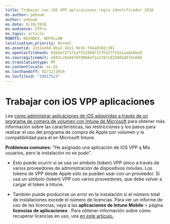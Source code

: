 ```yaml
---
title: Trabajar con iOS VPP aplicaciones regla identificador 1018
ms.author: pebaum
author: pebaum
ms.date: 9/10/2018
ms.audience: ITPro
ms.topic: article
ROBOTS: NOINDEX, NOFOLLOW
localization_priority: Normal
ms.assetid: 2e51ae64-8ba2-42e1-9e3e-f4aad102c391
ms.openlocfilehash: 65b9a727171a7551068717f6327f15e1aa8e6bed
ms.sourcegitcommit: dd43cc0a9470f98b8ef2a3787c823801d674c666
ms.translationtype: MT
ms.contentlocale: es-ES
ms.lasthandoff: 02/12/2019
ms.locfileid: "29917513"
---
```

# <a name="working-with-ios-vpp-applications"></a>Trabajar con iOS VPP aplicaciones

Lea [cómo administrar aplicaciones de iOS adquiridas a través de un programa de compra de volumen con Intune de Microsoft](https://docs.microsoft.com/intune/vpp-apps-ios) para obtener más información sobre las características, las restricciones y los pasos para realizar el uso del programa de compra de Apple por volumen y la compatibilidad para él en Microsoft Intune. 
  
 **Problemas comunes:** "He asignado una aplicación de iOS VPP a Mis usuarios, pero la instalación no se pudo". 
  
- Esto puede ocurrir si se usa un símbolo (token) VPP único a través de varios proveedores de administración de dispositivos móviles. Los tokens de VPP desde Apple sólo se pueden usar con un proveedor. Si usa un símbolo (token) VPP con varios proveedores, que debe volver a cargar el token a Intune.
    
- También puede producirse un error en la instalación si el número total de instalaciones excede el número de licencias. Para ver un informe de uso de las licencias, vaya a las **aplicaciones de Intune Mobile** \> página **licencias de aplicaciones** . Para obtener información sobre cómo recuperar licencias en uso, vea [en este artículo.](https://docs.microsoft.com/intune/vpp-apps-ios#revoking-app-licenses-and-deleting-tokens)
    

